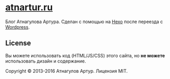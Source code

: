 # [atnartur.ru](http://atnartur.ru)

Блог Атнагулова Артура. Сделан с помощью на [Hexo](https://hexo.io/) после переезда с [Wordpress](http://wordpress.org/).

## License

Вы можете использовать код (HTML/JS/CSS) этого сайта, но **не можете** использовать дизайн и содержание.

Copyright &copy; 2013-2016 Атнагулов Артур. Лицензия MIT.